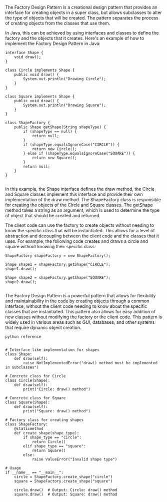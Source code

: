 The Factory Design Pattern is a creational design pattern that provides an interface for creating objects in a super class, but allows subclasses to alter the type of objects that will be created. The pattern separates the process of creating objects from the classes that use them.

In Java, this can be achieved by using interfaces and classes to define the factory and the objects that it creates. Here's an example of how to implement the Factory Design Pattern in Java:


```
interface Shape {
    void draw();
}

class Circle implements Shape {
    public void draw() {
        System.out.println("Drawing Circle");
    }
}

class Square implements Shape {
    public void draw() {
        System.out.println("Drawing Square");
    }
}

class ShapeFactory {
    public Shape getShape(String shapeType) {
        if (shapeType == null) {
            return null;
        }
        if (shapeType.equalsIgnoreCase("CIRCLE")) {
            return new Circle();
        } else if (shapeType.equalsIgnoreCase("SQUARE")) {
            return new Square();
        }
        return null;
    }
}


```

In this example, the Shape interface defines the draw method, the Circle and Square classes implement this interface and provide their own implementation of the draw method. The ShapeFactory class is responsible for creating the objects of the Circle and Square classes. The getShape method takes a string as an argument, which is used to determine the type of object that should be created and returned.

The client code can use the factory to create objects without needing to know the specific class that will be instantiated. This allows for a level of abstraction and decoupling between the client code and the classes that it uses. For example, the following code creates and draws a circle and square without knowing their specific class:

```
ShapeFactory shapeFactory = new ShapeFactory();

Shape shape1 = shapeFactory.getShape("CIRCLE");
shape1.draw();

Shape shape2 = shapeFactory.getShape("SQUARE");
shape2.draw();


```

The Factory Design Pattern is a powerful pattern that allows for flexibility and maintainability in the code by creating objects through a common interface, without the client code needing to know about the specific classes that are instantiated. This pattern also allows for easy addition of new classes without modifying the factory or the client code. This pattern is widely used in various areas such as GUI, databases, and other systems that require dynamic object creation.


```
python reference


# Interface-like implementation for shapes
class Shape:
    def draw(self):
        raise NotImplementedError("draw() method must be implemented in subclasses")

# Concrete class for Circle
class Circle(Shape):
    def draw(self):
        print("Circle: draw() method")

# Concrete class for Square
class Square(Shape):
    def draw(self):
        print("Square: draw() method")

# Factory class for creating shapes
class ShapeFactory:
    @staticmethod
    def create_shape(shape_type):
        if shape_type == "circle":
            return Circle()
        elif shape_type == "square":
            return Square()
        else:
            raise ValueError("Invalid shape type")

# Usage
if __name__ == "__main__":
    circle = ShapeFactory.create_shape("circle")
    square = ShapeFactory.create_shape("square")

    circle.draw()  # Output: Circle: draw() method
    square.draw()  # Output: Square: draw() method



```






